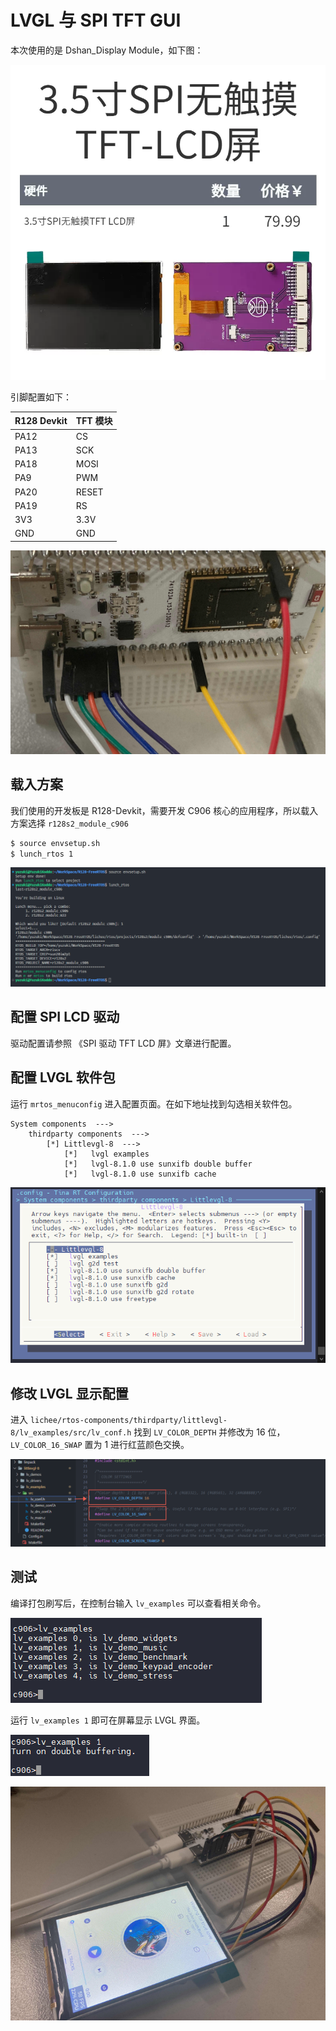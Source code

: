# LVGL 与 SPI TFT GUI

本次使用的是 Dshan_Display Module，如下图：

![img](assets/post/lvgl_spi/222.webp)

引脚配置如下：

| R128 Devkit | TFT 模块 |
| ----------- | -------- |
| PA12        | CS       |
| PA13        | SCK      |
| PA18        | MOSI     |
| PA9         | PWM      |
| PA20        | RESET    |
| PA19        | RS       |
| 3V3         | 3.3V     |
| GND         | GND      |

![image-20230825143934156](assets/post/lvgl_spi/image-20230825143934156.png)

## 载入方案

我们使用的开发板是 R128-Devkit，需要开发 C906 核心的应用程序，所以载入方案选择 `r128s2_module_c906`

```bash
$ source envsetup.sh 
$ lunch_rtos 1
```

![image-20230802110150203](assets/post/lvgl_spi/image-20230802110150203.png)

## 配置 SPI LCD 驱动

驱动配置请参照 《SPI 驱动 TFT LCD 屏》文章进行配置。

## 配置 LVGL 软件包

运行 `mrtos_menuconfig` 进入配置页面。在如下地址找到勾选相关软件包。

```
System components  --->
	thirdparty components  --->
		[*] Littlevgl-8  --->
			[*]   lvgl examples
			[*]   lvgl-8.1.0 use sunxifb double buffer
			[*]   lvgl-8.1.0 use sunxifb cache
```

![image-20230825153504625](assets/post/lvgl_spi/image-20230825153504625.png)

## 修改 LVGL 显示配置

进入 `lichee/rtos-components/thirdparty/littlevgl-8/lv_examples/src/lv_conf.h` 找到 `LV_COLOR_DEPTH` 并修改为 16 位，`LV_COLOR_16_SWAP` 置为 1 进行红蓝颜色交换。

![image-20230825153629754](assets/post/lvgl_spi/image-20230825153629754.png)

## 测试

编译打包刷写后，在控制台输入 `lv_examples`  可以查看相关命令。

![image-20230825153901829](assets/post/lvgl_spi/image-20230825153901829.png)

运行 `lv_examples 1` 即可在屏幕显示 LVGL 界面。

![image-20230825153927629](assets/post/lvgl_spi/image-20230825153927629.png)

![image-20230825154036301](assets/post/lvgl_spi/image-20230825154036301.png)

